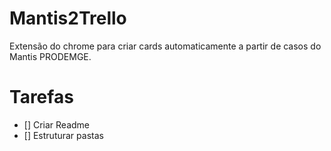 # Mantis2Trello

Extensão do chrome para criar cards automaticamente a partir de casos do Mantis PRODEMGE.

# Tarefas 

- [] Criar Readme
- [] Estruturar pastas
